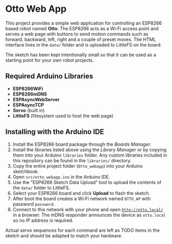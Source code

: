 # Otto Web App

This project provides a simple web application for controlling an ESP8266 based
robot named **Otto**.  The ESP8266 acts as a Wi‑Fi access point and serves a
web page with buttons to send motion commands such as forward, backward, left,
right and a couple of preset moves.  The HTML interface lives in the
`data/` folder and is uploaded to LittleFS on the board.

The sketch has been kept intentionally small so that it can be used as a
starting point for your own robot projects.

## Required Arduino Libraries

- **ESP8266WiFi**
- **ESP8266mDNS**
- **ESPAsyncWebServer**
- **ESPAsyncTCP**
- **Servo** (built in)
- **LittleFS** (filesystem used to host the web page)

## Installing with the Arduino IDE

1. Install the ESP8266 board package through the *Boards Manager*.
2. Install the libraries listed above using the *Library Manager* or by copying
   them into your Arduino `libraries` folder.  Any custom libraries included in
   this repository can be found in the `libraries/` directory.
3. Copy the entire project folder (`Otto_webapp`) into your Arduino
   sketchbook.
4. Open `src/otto_webapp.ino` in the Arduino IDE.
5. Use the "ESP8266 Sketch Data Upload" tool to upload the contents of the
   `data/` folder to LittleFS.
6. Select your ESP8266 board and click **Upload** to flash the sketch.
7. After boot the board creates a Wi‑Fi network named `OTTO_AP` with password
   `password`.
8. Connect to this network with your phone and open
   [`http://otto.local/`](http://otto.local/) in a browser. The mDNS responder
   announces the device as `otto.local` so no IP address is required.

Actual servo sequences for each command are left as TODO items in the sketch and
should be adapted to match your hardware.
